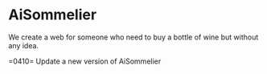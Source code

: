 # AiSommelier
We create a web for someone who need to buy a bottle of wine but without any idea.

=0410=
Update a new version of AiSommelier
